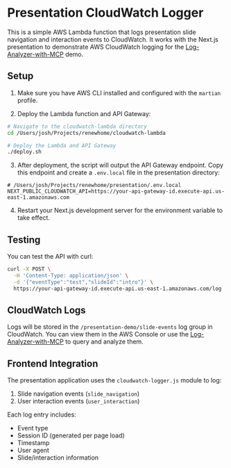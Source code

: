 # Presentation CloudWatch Logger

This is a simple AWS Lambda function that logs presentation slide navigation and interaction events to CloudWatch. It works with the Next.js presentation to demonstrate AWS CloudWatch logging for the [Log-Analyzer-with-MCP](https://github.com/awslabs/Log-Analyzer-with-MCP) demo.

## Setup

1. Make sure you have AWS CLI installed and configured with the `martian` profile.

2. Deploy the Lambda function and API Gateway:

```bash
# Navigate to the cloudwatch-lambda directory
cd /Users/josh/Projects/renewhome/cloudwatch-lambda

# Deploy the Lambda and API Gateway
./deploy.sh
```

3. After deployment, the script will output the API Gateway endpoint. Copy this endpoint and create a `.env.local` file in the presentation directory:

```
# /Users/josh/Projects/renewhome/presentation/.env.local
NEXT_PUBLIC_CLOUDWATCH_API=https://your-api-gateway-id.execute-api.us-east-1.amazonaws.com
```

4. Restart your Next.js development server for the environment variable to take effect.

## Testing

You can test the API with curl:

```bash
curl -X POST \
  -H 'Content-Type: application/json' \
  -d '{"eventType":"test","slideId":"intro"}' \
  https://your-api-gateway-id.execute-api.us-east-1.amazonaws.com/log
```

## CloudWatch Logs

Logs will be stored in the `/presentation-demo/slide-events` log group in CloudWatch. You can view them in the AWS Console or use the [Log-Analyzer-with-MCP](https://github.com/awslabs/Log-Analyzer-with-MCP) to query and analyze them.

## Frontend Integration

The presentation application uses the `cloudwatch-logger.js` module to log:

1. Slide navigation events (`slide_navigation`)
2. User interaction events (`user_interaction`)

Each log entry includes:
- Event type
- Session ID (generated per page load)
- Timestamp
- User agent
- Slide/interaction information